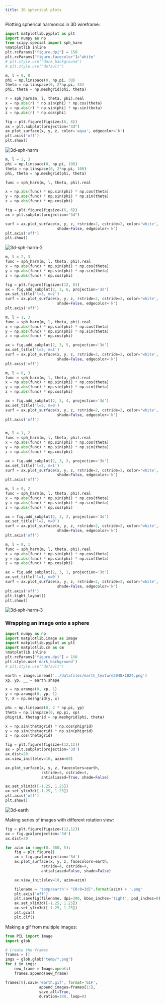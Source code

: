 ```yaml
---
title: 3D spherical plots
---
```

Plotting spherical harmonics in 3D wireframe:

```python showLineNumbers
import matplotlib.pyplot as plt
import numpy as np
from scipy.special import sph_harm
%matplotlib inline
plt.rcParams["figure.dpi"] = 150
plt.rcParams["figure.facecolor"]="white"
# plt.style.use('dark_background')
# plt.style.use('default')

m, l = 0, 0
phi = np.linspace(0, np.pi, 30)
theta = np.linspace(0, 2*np.pi, 45)
phi, theta = np.meshgrid(phi, theta)

r = sph_harm(m, l, theta, phi).real
x = np.abs(r) * np.sin(phi) * np.cos(theta)
y = np.abs(r) * np.sin(phi) * np.sin(theta)
z = np.abs(r) * np.cos(phi)

fig = plt.figure(figsize=(6, 6))
ax = plt.subplot(projection="3d")
ax.plot_surface(x, y, z, color='aqua', edgecolor='k')
plt.axis('off')
plt.show()
```

<picture>
  <source type="image/webp" srcSet={require("/img/3d-sph-harm.webp").default} />
  <img src={require("/img/3d-sph-harm.png").default} alt="3d-sph-harm" />
</picture>

```python showLineNumbers
m, l = 2, 3
phi = np.linspace(0, np.pi, 100)
theta = np.linspace(0, 2*np.pi, 100)
phi, theta = np.meshgrid(phi, theta)

func = sph_harm(m, l, theta, phi).real

x = np.abs(func) * np.sin(phi) * np.cos(theta)
y = np.abs(func) * np.sin(phi) * np.sin(theta)
z = np.abs(func) * np.cos(phi)

fig = plt.figure(figsize=(6, 6))
ax = plt.subplot(projection="3d")

surf = ax.plot_surface(x, y, z, rstride=2, cstride=2, color='white',
                       shade=False, edgecolor='k')
plt.axis('off')
plt.show()
```

<picture>
  <source type="image/webp" srcSet={require("/img/3d-sph-harm-2.webp").default} />
  <img src={require("/img/3d-sph-harm-2.png").default} alt="3d-sph-harm-2" />
</picture>

```python showLineNumbers
m, l = 2, 3
func = sph_harm(m, l, theta, phi).real
x = np.abs(func) * np.sin(phi) * np.cos(theta)
y = np.abs(func) * np.sin(phi) * np.sin(theta)
z = np.abs(func) * np.cos(phi)

fig = plt.figure(figsize=(12, 8))
ax = fig.add_subplot(2, 3, 6, projection='3d')
ax.set_title('l=3, m=2')
surf = ax.plot_surface(x, y, z, rstride=2, cstride=2, color='white',
                       shade=False, edgecolor='k')
plt.axis('off')

m, l = 1, 3
func = sph_harm(m, l, theta, phi).real
x = np.abs(func) * np.sin(phi) * np.cos(theta)
y = np.abs(func) * np.sin(phi) * np.sin(theta)
z = np.abs(func) * np.cos(phi)

ax = fig.add_subplot(2, 3, 5, projection='3d')
ax.set_title('l=3, m=1')
surf = ax.plot_surface(x, y, z, rstride=2, cstride=2, color='white',
                       shade=False, edgecolor='k')
plt.axis('off')

m, l = 0, 3
func = sph_harm(m, l, theta, phi).real
x = np.abs(func) * np.sin(phi) * np.cos(theta)
y = np.abs(func) * np.sin(phi) * np.sin(theta)
z = np.abs(func) * np.cos(phi)

ax = fig.add_subplot(2, 3, 4, projection='3d')
ax.set_title('l=3, m=0')
surf = ax.plot_surface(x, y, z, rstride=2, cstride=2, color='white',
                       shade=False, edgecolor='k')
plt.axis('off')


m, l = 1, 2
func = sph_harm(m, l, theta, phi).real
x = np.abs(func) * np.sin(phi) * np.cos(theta)
y = np.abs(func) * np.sin(phi) * np.sin(theta)
z = np.abs(func) * np.cos(phi)

ax = fig.add_subplot(2, 3, 3, projection='3d')
ax.set_title('l=2, m=1')
surf = ax.plot_surface(x, y, z, rstride=2, cstride=2, color='white',
                       shade=False, edgecolor='k')
plt.axis('off')

m, l = 0, 2
func = sph_harm(m, l, theta, phi).real
x = np.abs(func) * np.sin(phi) * np.cos(theta)
y = np.abs(func) * np.sin(phi) * np.sin(theta)
z = np.abs(func) * np.cos(phi)

ax = fig.add_subplot(2, 3, 2, projection='3d')
ax.set_title('l=2, m=0')
surf = ax.plot_surface(x, y, z, rstride=2, cstride=2, color='white',
                       shade=False, edgecolor='k')
plt.axis('off')

m, l = 0, 1
func = sph_harm(m, l, theta, phi).real
x = np.abs(func) * np.sin(phi) * np.cos(theta)
y = np.abs(func) * np.sin(phi) * np.sin(theta)
z = np.abs(func) * np.cos(phi)

ax = fig.add_subplot(2, 3, 1, projection='3d')
ax.set_title('l=1, m=0')
surf = ax.plot_surface(x, y, z, rstride=2, cstride=2, color='white',
                       shade=False, edgecolor='k')
plt.axis('off')
plt.tight_layout()
plt.show()
```

<picture>
  <source type="image/webp" srcSet={require("/img/3d-sph-harm-3.webp").default} />
  <img src={require("/img/3d-sph-harm-3.png").default} alt="3d-sph-harm-3" />
</picture>

### Wrapping an image onto a sphere

```python showLineNumbers
import numpy as np
import matplotlib.image as image
import matplotlib.pyplot as plt
import matplotlib.cm as cm
%matplotlib inline
plt.rcParams["figure.dpi"] = 150
plt.style.use('dark_background')
# plt.style.use('default')

earth = image.imread('../datafiles/earth_texture2048x1024.png')
xp, yp, __ = earth.shape

x = np.arange(0, xp, 1)
y = np.arange(0, yp, 1)
Y, X = np.meshgrid(y, x)

phi = np.linspace(0, 2 * np.pi, yp)
theta = np.linspace(0, np.pi, xp)
phigrid, thetagrid = np.meshgrid(phi, theta)

x = np.sin(thetagrid) * np.cos(phigrid)
y = np.sin(thetagrid) * np.sin(phigrid)
z = np.cos(thetagrid)

fig = plt.figure(figsize=(12,12))
ax = plt.subplot(projection='3d')
ax.dist=20
ax.view_init(elev=10, azim=60)

ax.plot_surface(x, y, z, facecolors=earth,
                rstride=4, cstride=4,
                antialiased=True, shade=False)

ax.set_xlim3d([-1.25, 1.25])
ax.set_ylim3d([-1.25, 1.25])
plt.axis('off')
plt.show()
```

<picture>
  <source type="image/webp" srcSet={require("/img/3d-earth.webp").default} />
  <img src={require("/img/3d-earth.png").default} alt="3d-earth" />
</picture>

Making series of images with different rotation view:
```python showLineNumbers
fig = plt.figure(figsize=(12,12))
ax = fig.gca(projection='3d')
ax.dist=20

for azim in range(0, 360, 5):
    fig = plt.figure()
    ax = fig.gca(projection='3d')
    ax.plot_surface(x, y, z, facecolors=earth,
                rstride=4, cstride=4,
                antialiased=False, shade=False)

    ax.view_init(elev=10, azim=azim)

    filename = 'temp/earth'+ "{0:0=3d}".format(azim) + '.png'
    plt.axis('off')
    plt.savefig(filename, dpi=300, bbox_inches='tight', pad_inches=0)
    ax.set_xlim3d([-1.25, 1.25])
    ax.set_ylim3d([-1.25, 1.25])
    plt.gca()
    plt.clf()
```

Making a gif from multiple images:
```python showLineNumbers
from PIL import Image
import glob

# Create the frames
frames = []
imgs = glob.glob("temp/*.png")
for i in imgs:
    new_frame = Image.open(i)
    frames.append(new_frame)

frames[0].save('earth.gif', format='GIF',
               append_images=frames[1:],
               save_all=True,
               duration=300, loop=0)
```
